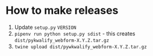 # How to make releases

1. Update `setup.py` `VERSION`
2. `pipenv run python setup.py sdist` - this creates `dist/pykwalify_webform-X.Y.Z.tar.gz`
3. `twine upload dist/pywkwalify_webform-X.Y.Z.tar.gz`